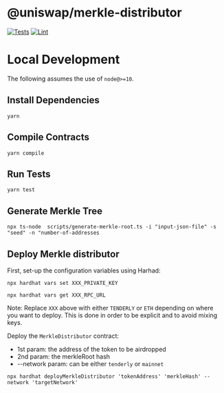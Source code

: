# @uniswap/merkle-distributor

[![Tests](https://github.com/Uniswap/merkle-distributor/workflows/Tests/badge.svg)](https://github.com/Uniswap/merkle-distributor/actions?query=workflow%3ATests)
[![Lint](https://github.com/Uniswap/merkle-distributor/workflows/Lint/badge.svg)](https://github.com/Uniswap/merkle-distributor/actions?query=workflow%3ALint)

# Local Development

The following assumes the use of `node@>=10`.

## Install Dependencies

`yarn`

## Compile Contracts

`yarn compile`

## Run Tests

`yarn test`

## Generate Merkle Tree

`npx ts-node  scripts/generate-merkle-root.ts -i "input-json-file" -s "seed" -n "number-of-addresses`

## Deploy Merkle distributor

First, set-up the configuration variables using Harhad:

`npx hardhat vars set XXX_PRIVATE_KEY`

`npx hardhat vars get XXX_RPC_URL`

Note: Replace `XXX` above with either `TENDERLY` or `ETH` depending on where you want to deploy. This is done in order to be explicit and to avoid mixing keys.

Deploy the `MerkleDistributor` contract:
 - 1st param: the address of the token to be airdropped
 - 2nd param: the merkleRoot hash
 - --network param: can be either `tenderly` or `mainnet`

`npx hardhat deployMerkleDistributor 'tokenAddress' 'merkleHash' --network 'targetNetwork'`

